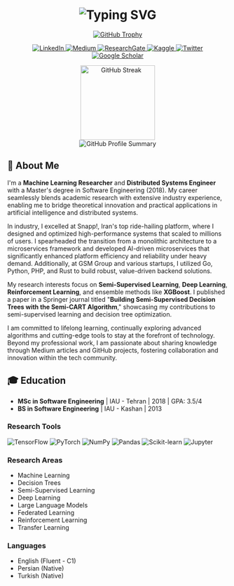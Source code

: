 <h1 align="center">
  <img src="https://readme-typing-svg.herokuapp.com?font=Fira+Code&weight=600&size=30&duration=3000&pause=1000&color=0366D6&center=true&vCenter=true&random=false&width=600&lines=Hi+there%2C+I'm+Aydin+Abedinia+%F0%9F%91%8B;Machine+Learning+Researcher;Distributed+Systems+Engineer;" alt="Typing SVG" />
</h1>

<!-- GitHub Profile Trophy -->
<p align="center">
  <a href="https://github.com/ryo-ma/github-profile-trophy">
    <img src="https://github-profile-trophy.vercel.app/?username=abedinia&theme=nord&column=8&no-frame=true&no-bg=true&margin-w=5" alt="GitHub Trophy" />
  </a>
</p>

<!-- Social Media Badges -->
<p align="center">
  <a href="https://www.linkedin.com/in/aydin-abedinia-96b2276b/">
    <img src="https://img.shields.io/badge/-LinkedIn-0077B5?style=for-the-badge&logo=linkedin&logoColor=white" alt="LinkedIn" />
  </a>
  <a href="https://medium.com/@abedinia.aydin">
    <img src="https://img.shields.io/badge/-Medium-12100E?style=for-the-badge&logo=medium&logoColor=white" alt="Medium" />
  </a>
  <a href="https://www.researchgate.net/profile/Aydin_Abedinia2">
    <img src="https://img.shields.io/badge/-ResearchGate-00CCBB?style=for-the-badge&logo=researchgate&logoColor=white" alt="ResearchGate" />
  </a>
  <a href="https://www.kaggle.com/abedinia">
    <img src="https://img.shields.io/badge/-Kaggle-20BEFF?style=for-the-badge&logo=kaggle&logoColor=white" alt="Kaggle" />
  </a>
  <a href="https://twitter.com/abedinia_aydin">
    <img src="https://img.shields.io/badge/-Twitter-1DA1F2?style=for-the-badge&logo=twitter&logoColor=white" alt="Twitter" />
  </a>
  <a href="https://scholar.google.com/">
    <img src="https://img.shields.io/badge/-Google_Scholar-4285F4?style=for-the-badge&logo=google-scholar&logoColor=white" alt="Google Scholar" />
  </a>
</p>

<!-- GitHub Stats Section -->
<div align="center">
  <img src="https://github-readme-streak-stats.herokuapp.com/?user=abedinia&theme=github-dark-blue&hide_border=true" alt="GitHub Streak" height="170"/>
  <!-- <img src="https://github-readme-stats.vercel.app/api/top-langs/?username=abedinia&layout=compact&theme=github_dark&hide_border=true" alt="Top Languages" /> -->
</div>

<!-- 3D Contribution Graph - Uncomment when deploying to GitHub -->
<!-- <div align="center">
  <a href="https://skyline.github.com/abedinia/2023" target="_blank">
    <img src="https://user-images.githubusercontent.com/58518192/87162442-bf3e8180-c2e7-11ea-99f4-132c0b50726d.gif" alt="GitHub Skyline" width="600" />
  </a>
  <p><a href="https://skyline.github.com/abedinia/2023" target="_blank">🌟 Check out my GitHub Skyline in 3D 🌟</a></p>
</div> -->

<!-- Activity Graph -->
<div align="center">
  <img src="https://github-profile-summary-cards.vercel.app/api/cards/profile-details?username=abedinia&theme=github_dark" alt="GitHub Profile Summary" />
</div>

## 🧠 About Me

I'm a **Machine Learning Researcher** and **Distributed Systems Engineer** with a Master's degree in Software Engineering (2018). My career seamlessly blends academic research with extensive industry experience, enabling me to bridge theoretical innovation and practical applications in artificial intelligence and distributed systems.

In industry, I excelled at Snapp!, Iran's top ride-hailing platform, where I designed and optimized high-performance systems that scaled to millions of users. I spearheaded the transition from a monolithic architecture to a microservices framework and developed AI-driven microservices that significantly enhanced platform efficiency and reliability under heavy demand. Additionally, at GSM Group and various startups, I utilized Go, Python, PHP, and Rust to build robust, value-driven backend solutions.

My research interests focus on **Semi-Supervised Learning**, **Deep Learning**, **Reinforcement Learning**, and ensemble methods like **XGBoost**. I published a paper in a Springer journal titled "**Building Semi-Supervised Decision Trees with the Semi-CART Algorithm**," showcasing my contributions to semi-supervised learning and decision tree optimization.

I am committed to lifelong learning, continually exploring advanced algorithms and cutting-edge tools to stay at the forefront of technology. Beyond my professional work, I am passionate about sharing knowledge through Medium articles and GitHub projects, fostering collaboration and innovation within the tech community.

<!-- Tech Stack Animation -->
<!-- <div align="center">
  <h2>🛠️ My Tech Stack</h2>
  <img src="https://skillicons.dev/icons?i=python,go,rust,php,docker,kubernetes,aws,kafka,postgres,redis,tensorflow,pytorch,grafana,prometheus,linux,git" />
</div> -->

## 🎓 Education

- **MSc in Software Engineering** | IAU - Tehran | 2018 | GPA: 3.5/4
- **BS in Software Engineering** | IAU - Kashan | 2013

<!-- ## 💻 Technical Skills

<details open>
<summary>Click to expand/collapse</summary>

### Languages
<p>
  <img src="https://img.shields.io/badge/-Go-00ADD8?style=flat-square&logo=go&logoColor=white" alt="Go" />
  <img src="https://img.shields.io/badge/-Python-3776AB?style=flat-square&logo=python&logoColor=white" alt="Python" />
  <img src="https://img.shields.io/badge/-PHP-777BB4?style=flat-square&logo=php&logoColor=white" alt="PHP" />
  <img src="https://img.shields.io/badge/-Rust-000000?style=flat-square&logo=rust&logoColor=white" alt="Rust" />
  <img src="https://img.shields.io/badge/-SQL-4479A1?style=flat-square&logo=postgresql&logoColor=white" alt="SQL" />
  <img src="https://img.shields.io/badge/-Bash-4EAA25?style=flat-square&logo=gnu-bash&logoColor=white" alt="Bash" />
  <img src="https://img.shields.io/badge/-LaTeX-008080?style=flat-square&logo=latex&logoColor=white" alt="LaTeX" />
</p>

### Engineering Tools & Frameworks
<p>
  <img src="https://img.shields.io/badge/-Linux-FCC624?style=flat-square&logo=linux&logoColor=black" alt="Linux" />
  <img src="https://img.shields.io/badge/-Docker-2496ED?style=flat-square&logo=docker&logoColor=white" alt="Docker" />
  <img src="https://img.shields.io/badge/-Kubernetes-326CE5?style=flat-square&logo=kubernetes&logoColor=white" alt="Kubernetes" />
  <img src="https://img.shields.io/badge/-Terraform-7B42BC?style=flat-square&logo=terraform&logoColor=white" alt="Terraform" />
  <img src="https://img.shields.io/badge/-AWS-232F3E?style=flat-square&logo=amazon-aws&logoColor=white" alt="AWS" />
  <img src="https://img.shields.io/badge/-Git-F05032?style=flat-square&logo=git&logoColor=white" alt="Git" />
  <img src="https://img.shields.io/badge/-Redis-DC382D?style=flat-square&logo=redis&logoColor=white" alt="Redis" />
  <img src="https://img.shields.io/badge/-Kafka-231F20?style=flat-square&logo=apache-kafka&logoColor=white" alt="Kafka" />
  <img src="https://img.shields.io/badge/-PostgreSQL-336791?style=flat-square&logo=postgresql&logoColor=white" alt="PostgreSQL" />
  <img src="https://img.shields.io/badge/-MySQL-4479A1?style=flat-square&logo=mysql&logoColor=white" alt="MySQL" />
  <img src="https://img.shields.io/badge/-Prometheus-E6522C?style=flat-square&logo=prometheus&logoColor=white" alt="Prometheus" />
  <img src="https://img.shields.io/badge/-Grafana-F46800?style=flat-square&logo=grafana&logoColor=white" alt="Grafana" />
</p>

### Engineering Expertise
- Microservices
- RESTful APIs
- gRPC
- GraphQL
- Distributed Systems
- Concurrency
- Event-Driven Architecture
- Database Optimization
- High-Traffic Systems
- CI/CD
- Observability
- Agile (Scrum) -->

### Research Tools
<p>
  <img src="https://img.shields.io/badge/-TensorFlow-FF6F00?style=flat-square&logo=tensorflow&logoColor=white" alt="TensorFlow" />
  <img src="https://img.shields.io/badge/-PyTorch-EE4C2C?style=flat-square&logo=pytorch&logoColor=white" alt="PyTorch" />
  <img src="https://img.shields.io/badge/-NumPy-013243?style=flat-square&logo=numpy&logoColor=white" alt="NumPy" />
  <img src="https://img.shields.io/badge/-Pandas-150458?style=flat-square&logo=pandas&logoColor=white" alt="Pandas" />
  <img src="https://img.shields.io/badge/-Scikit--learn-F7931E?style=flat-square&logo=scikit-learn&logoColor=white" alt="Scikit-learn" />
  <img src="https://img.shields.io/badge/-Jupyter-F37626?style=flat-square&logo=jupyter&logoColor=white" alt="Jupyter" />
</p>

### Research Areas
- Machine Learning
- Decision Trees
- Semi-Supervised Learning
- Deep Learning
- Large Language Models
- Federated Learning
- Reinforcement Learning
- Transfer Learning

### Languages
- English (Fluent - C1)
- Persian (Native)
- Turkish (Native)
</details>

<!--  -->
